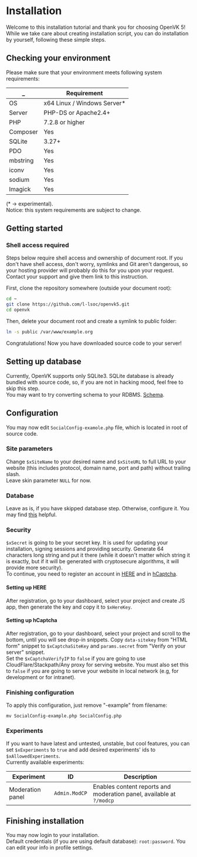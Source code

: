 # Installation
Welcome to this installation tutorial and thank you for choosing OpenVK 5! \
While we take care about creating installation script, you can do installation by yourself, following these simple steps.

## Checking your environment
Please make sure that your environment meets following system requirements:

| _      | Requirement          |
|--------|----------------------|
|OS |x64 Linux / Windows Server*|
|Server  | PHP-DS or Apache2.4+ |
|PHP     | 7.2.8 or higher      |
|Composer| Yes                  |
|SQLite  | 3.27+                |
|PDO     | Yes                  |
|mbstring| Yes                  |
|iconv   | Yes                  |
|sodium  | Yes                  |
|Imagick | Yes                  |

(* -> experimental). \
Notice: this system requirements are subject to change.

## Getting started
### Shell access required
Steps below require shell access and ownership of document root. If you don't have shell access, don't worry, symlinks and Git aren't dangerous, so your hosting provider will probably do this for you upon your request. Contact your support and give them link to this instruction.

First, clone the repository somewhere (outside your document root):
```sh
cd ~
git clone https://github.com/l-lsoc/openvk5.git
cd openvk
```
Then, delete your document root and create a symlink to public folder:
```sh
ln -s public /var/www/example.org
```

Congratulations! Now you have downloaded source code to your server!

## Setting up database
Currently, OpenVK supports only SQLite3. SQLite database is already bundled with source code, so, if you are not in hacking mood, feel free to skip this step. \
You may want to try converting schema to your RDBMS. [Schema](https://hastebin.com/cojopaniho.sql).

## Configuration
You may now edit `SocialConfig-examole.php` file, which is located in root of source code.

### Site parameters
Change ```$xSiteName``` to your desired name and ```$xSiteURL``` to full URL to your website (this includes protocol, domain name, port and path) without trailing slash. \
Leave skin parameter `NULL` for now. 

### Database
Leave as is, if you have skipped database step. Otherwise, configure it. You may find [this](https://www.php.net/manual/ru/pdo.construct.php#refsect1-pdo.construct-parameters) helpful.

### Security
```$xSecret``` is going to be your secret key. It is used for updating your installation, signing sessions and providing security. Generate 64 characters long string and put it there (while it doesn't matter which string it is exactly, but if it will be generated with cryptosecure algorithms, it will provide more security).\
To continue, you need to register an account in [HERE](https://developer.here.com/?create=Freemium-Basic&keepState=true&step=account) and in [hCaptcha](https://hcaptcha.com/webmaster/signup).
#### Setting up HERE
After registration, go to your dashboard, select your project and create JS app, then generate the key and copy it to ```$xHereKey```.
#### Setting up hCaptcha
After registration, go to your dashboard, select your project and scroll to the bottom, until you will see drop-in snippets. Copy `data-sitekey` from "HTML form" snippet to ```$xCaptchaSiteKey``` and `params.secret` from "Verify on your server" snippet. \
Set the ```$xCaptchaVerifyIP``` to `false` if you are going to use CloudFlare/Stackpath/Any proxy for serving website. You must also set this to `false` if you are going to serve your website in local network (e.g, for development or for intranet).

### Finishing configuration
To apply this configuration, just remove "-example" from filename:
```shell
mv SocialConfig-example.php SocialConfig.php
```

### Experiments
If you want to have latest and untested, unstable, but cool features, you can set ```$xExperiments``` to `true` and add desired experiments' ids to ```$xAllowedExperiments```. \
Currently available experiments:

| Experiment       | ID            | Description                                                          |
|------------------|---------------|----------------------------------------------------------------------|
| Moderation panel | `Admin.ModCP` | Enables content reports and moderation panel, available at `?/modcp` |

## Finishing installation
You may now login to your installation. \
Default credentials (if you are using default database): `root:password`. You can edit your info in profile settings.
